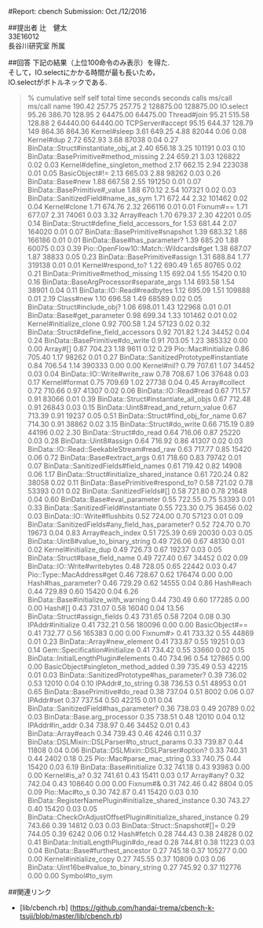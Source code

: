 #Report: cbench
Submission: Oct./12/2016  

##提出者
辻　健太  
33E16012  
長谷川研究室 所属  

##回答
下記の結果（上位100命令のみ表示）を得た.  
そして，IO.selectにかかる時間が最も長いため，  
IO.selectがボトルネックである.  

 
> %   cumulative   self              self     total
> time   seconds   seconds    calls  ms/call  ms/call  name
190.42   257.75    257.75        2 128875.00 128875.00  IO.select
 95.26   386.70    128.95        2 64475.00 64475.00  Thread#join
 95.21   515.58    128.88        2 64440.00 64440.00  TCPServer#accept
 95.15   644.37    128.79      149   864.36   864.36  Kernel#sleep
  3.61   649.25      4.88    82044     0.06     0.08  Kernel#dup
  2.72   652.93      3.68    87038     0.04     0.27  BinData::Struct#instantiate_obj_at
  2.40   656.18      3.25   101191     0.03     0.10  BinData::BasePrimitive#method_missing
  2.24   659.21      3.03   126822     0.02     0.03  Kernel#define_singleton_method
  2.17   662.15      2.94   223038     0.01     0.05  BasicObject#!=
  2.13   665.03      2.88    98262     0.03     0.26  BinData::Base#new
  1.88   667.58      2.55   191250     0.01     0.07  BinData::BasePrimitive#_value
  1.88   670.12      2.54   107321     0.02     0.03  BinData::SanitizedField#name_as_sym
  1.71   672.44      2.32   101462     0.02     0.04  Kernel#clone
  1.71   674.76      2.32   266116     0.01     0.01  Fixnum#==
  1.71   677.07      2.31    74061     0.03     3.32  Array#each
  1.70   679.37      2.30    42201     0.05     0.14  BinData::Struct#define_field_accessors_for
  1.53   681.44      2.07   164020     0.01     0.07  BinData::BasePrimitive#snapshot
  1.39   683.32      1.88   166186     0.01     0.01  BinData::Base#has_parameter?
  1.39   685.20      1.88    60075     0.03     0.39  Pio::OpenFlow10::Match::Wildcards#get
  1.38   687.07      1.87    38833     0.05     0.23  BinData::BasePrimitive#assign
  1.31   688.84      1.77   319138     0.01     0.01  Kernel#respond_to?
  1.22   690.49      1.65    80765     0.02     0.21  BinData::Primitive#method_missing
  1.15   692.04      1.55    15420     0.10     0.16  BinData::BaseArgProcessor#separate_args
  1.14   693.58      1.54    38901     0.04     0.11  BinData::IO::Read#readbytes
  1.12   695.09      1.51   109888     0.01     2.19  Class#new
  1.10   696.58      1.49    68589     0.02     0.05  BinData::Struct#include_obj?
  1.06   698.01      1.43   122968     0.01     0.01  BinData::Base#get_parameter
  0.98   699.34      1.33   101462     0.01     0.02  Kernel#initialize_clone
  0.92   700.58      1.24    57123     0.02     0.32  BinData::Struct#define_field_accessors
  0.92   701.82      1.24    34452     0.04     0.24  BinData::BasePrimitive#do_write
  0.91   703.05      1.23   385332     0.00     0.00  Array#[]
  0.87   704.23      1.18     9611     0.12     0.29  Pio::Mac#initialize
  0.86   705.40      1.17    98262     0.01     0.27  BinData::SanitizedPrototype#instantiate
  0.84   706.54      1.14   390333     0.00     0.00  Kernel#nil?
  0.79   707.61      1.07    34452     0.03     0.04  BinData::IO::Write#write_raw
  0.78   708.67      1.06    37648     0.03     0.17  Kernel#format
  0.75   709.69      1.02    27738     0.04     0.45  Array#collect
  0.72   710.66      0.97    41307     0.02     0.06  BinData::IO::Read#read
  0.67   711.57      0.91    83066     0.01     0.39  BinData::Struct#instantiate_all_objs
  0.67   712.48      0.91    26843     0.03     0.15  BinData::Uint8#read_and_return_value
  0.67   713.39      0.91    19237     0.05     0.51  BinData::Struct#find_obj_for_name
  0.67   714.30      0.91    38862     0.02     3.15  BinData::Struct#do_write
  0.66   715.19      0.89    44196     0.02     2.30  BinData::Struct#do_read
  0.64   716.06      0.87    25220     0.03     0.28  BinData::Uint8#assign
  0.64   716.92      0.86    41307     0.02     0.03  BinData::IO::Read::SeekableStream#read_raw
  0.63   717.77      0.85    15420     0.06     0.72  BinData::Base#extract_args
  0.61   718.60      0.83    79742     0.01     0.07  BinData::SanitizedFields#field_names
  0.61   719.42      0.82    14908     0.06     1.17  BinData::Struct#initialize_shared_instance
  0.61   720.24      0.82    38058     0.02     0.11  BinData::BasePrimitive#respond_to?
  0.58   721.02      0.78    53393     0.01     0.02  BinData::SanitizedFields#[]
  0.58   721.80      0.78    21648     0.04     0.60  BinData::Base#eval_parameter
  0.55   722.55      0.75    53393     0.01     0.33  BinData::SanitizedField#instantiate
  0.55   723.30      0.75    36456     0.02     0.03  BinData::IO::Write#flushbits
  0.52   724.00      0.70    57123     0.01     0.09  BinData::SanitizedFields#any_field_has_parameter?
  0.52   724.70      0.70    19673     0.04     0.83  Array#each_index
  0.51   725.39      0.69    20030     0.03     0.05  BinData::Uint8#value_to_binary_string
  0.49   726.06      0.67    48130     0.01     0.02  Kernel#initialize_dup
  0.49   726.73      0.67    19237     0.03     0.05  BinData::Struct#base_field_name
  0.49   727.40      0.67    34452     0.02     0.09  BinData::IO::Write#writebytes
  0.48   728.05      0.65    22442     0.03     0.47  Pio::Type::MacAddress#get
  0.46   728.67      0.62   176474     0.00     0.00  Hash#has_parameter?
  0.46   729.29      0.62    14555     0.04     0.86  Hash#each
  0.44   729.89      0.60    15420     0.04     6.26  BinData::Base#initialize_with_warning
  0.44   730.49      0.60   177285     0.00     0.00  Hash#[]
  0.43   731.07      0.58    16040     0.04    13.56  BinData::Struct#assign_fields
  0.43   731.65      0.58     7204     0.08     0.30  IPAddr#initialize
  0.41   732.21      0.56   180096     0.00     0.00  BasicObject#==
  0.41   732.77      0.56   165383     0.00     0.00  Fixnum#>
  0.41   733.32      0.55    44869     0.01     0.23  BinData::Array#new_element
  0.41   733.87      0.55    19251     0.03     0.14  Gem::Specification#initialize
  0.41   734.42      0.55    33660     0.02     0.15  BinData::InitialLengthPlugin#elements
  0.40   734.96      0.54   127865     0.00     0.00  BasicObject#singleton_method_added
  0.39   735.49      0.53    42215     0.01     0.03  BinData::SanitizedPrototype#has_parameter?
  0.39   736.02      0.53    12010     0.04     0.10  IPAddr#_to_string
  0.38   736.53      0.51    48953     0.01     0.65  BinData::BasePrimitive#do_read
  0.38   737.04      0.51     8002     0.06     0.07  IPAddr#set
  0.37   737.54      0.50    42215     0.01     0.04  BinData::SanitizedField#has_parameter?
  0.36   738.03      0.49    20789     0.02     0.03  BinData::Base.arg_processor
  0.35   738.51      0.48    12010     0.04     0.12  IPAddr#in_addr
  0.34   738.97      0.46    34452     0.01     0.43  BinData::Array#each
  0.34   739.43      0.46     4246     0.11     0.37  BinData::DSLMixin::DSLParser#to_struct_params
  0.33   739.87      0.44    11808     0.04     0.06  BinData::DSLMixin::DSLParser#option?
  0.33   740.31      0.44     2402     0.18     0.25  Pio::Mac#parse_mac_string
  0.33   740.75      0.44    15420     0.03     6.19  BinData::Base#initialize
  0.32   741.18      0.43    93983     0.00     0.00  Kernel#is_a?
  0.32   741.61      0.43    15411     0.03     0.17  Array#any?
  0.32   742.04      0.43   108640     0.00     0.00  Fixnum#&
  0.31   742.46      0.42     8804     0.05     0.09  Pio::Mac#to_s
  0.30   742.87      0.41    15420     0.03     0.10  BinData::RegisterNamePlugin#initialize_shared_instance
  0.30   743.27      0.40    15420     0.03     0.05  BinData::CheckOrAdjustOffsetPlugin#initialize_shared_instance
  0.29   743.66      0.39    14812     0.03     0.03  BinData::Struct::Snapshot#[]=
  0.29   744.05      0.39     6242     0.06     0.12  Hash#fetch
  0.28   744.43      0.38    24828     0.02     0.41  BinData::InitialLengthPlugin#do_read
  0.28   744.81      0.38    11223     0.03     0.04  BinData::Base#furthest_ancestor
  0.27   745.18      0.37   105277     0.00     0.00  Kernel#initialize_copy
  0.27   745.55      0.37    10809     0.03     0.06  BinData::Uint16be#value_to_binary_string
  0.27   745.92      0.37   112776     0.00     0.00  Symbol#to_sym


##関連リンク
* [lib/cbench.rb] (https://github.com/handai-trema/cbench-k-tsuji/blob/master/lib/cbench.rb)
